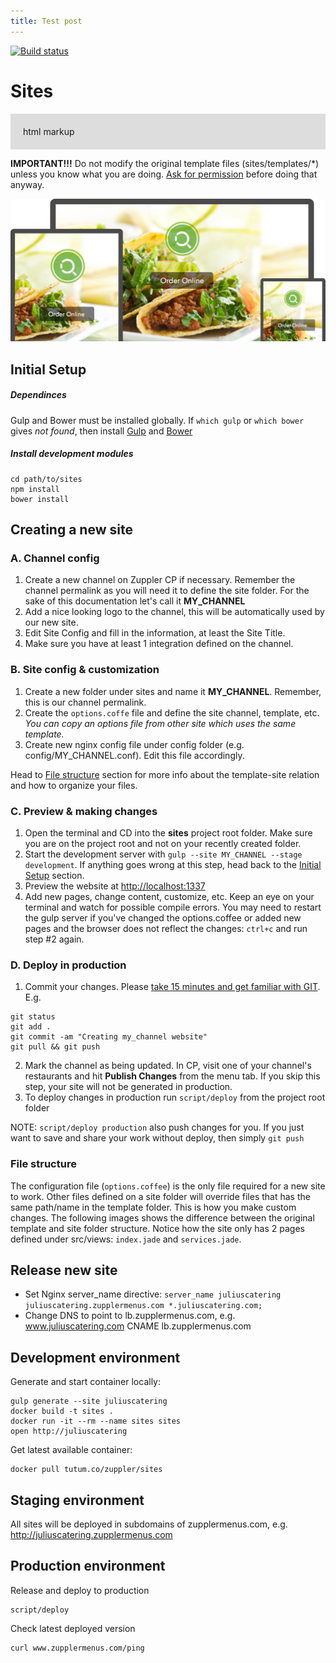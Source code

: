 ```yaml
---
title: Test post
---
```

[![Build status](https://badge.buildbox.io/1a9ff722ce0871feeaa718426d59c9e86b03c26704b2b346d7.svg)](https://buildbox.io/zuppler/sites)

# Sites

<div style="background:#ddd; padding: 20px">html markup</div>

**IMPORTANT!!!** Do not modify the original template files (sites/templates/*) unless you know what you are doing. [Ask for permission](mailto:bogdan.silivestru@zuppler.com) before doing that anyway.

![template screenshot](/media_folder/blt.png)

## Initial Setup

##### Dependinces

Gulp and Bower must be installed globally. If `which gulp` or `which bower` gives _not found_, then install [Gulp](https://github.com/gulpjs/gulp/blob/master/docs/getting-started.md) and [Bower](http://bower.io/#install-bower)

##### Install development modules

```
cd path/to/sites
npm install
bower install
```

## Creating a new site

### A. Channel config

1. Create a new channel on Zuppler CP if necessary. Remember the channel permalink as you will need it to define the site folder. For the sake of this documentation let's call it **MY_CHANNEL**
2. Add a nice looking logo to the channel, this will be automatically used by our new site.
3. Edit Site Config and fill in the information, at least the Site Title.
4. Make sure you have at least 1 integration defined on the channel.

### B. Site config & customization

1. Create a new folder under sites and name it **MY_CHANNEL**. Remember, this is our channel permalink.
2. Create the `options.coffe` file and define the site channel, template, etc. _You can copy an options file from other site which uses the same template._
3. Create new nginx config file under config folder (e.g. config/MY_CHANNEL.conf). Edit this file accordingly.

Head to [File structure](#file-structure) section for more info about the template-site relation and how to organize your files.

### C. Preview & making changes

1. Open the terminal and CD into the **sites** project root folder. Make sure you are on the project root and not on your recently created folder.
2. Start the development server with `gulp --site MY_CHANNEL --stage development`. If anything goes wrong at this step, head back to the [Initial Setup](#initial-setup) section.
3. Preview the website at <http://localhost:1337>
4. Add new pages, change content, customize, etc. Keep an eye on your terminal and watch for possible compile errors. You may need to restart the gulp server if you've changed the options.coffee or added new pages and the browser does not reflect the changes: `ctrl+c` and run step #2 again.

### D. Deploy in production

1. Commit your changes. Please [take 15 minutes and get familiar with GIT](https://try.github.io). E.g.


```
git status
git add .
git commit -am "Creating my_channel website"
git pull && git push
```

2. Mark the channel as being updated. In CP, visit one of your channel's restaurants and hit **Publish Changes** from the menu tab. If you skip this step, your site will not be generated in production.
3. To deploy changes in production run `script/deploy` from the project root folder

NOTE: `script/deploy production` also push changes for you. If you just want to save and share your work without deploy, then simply `git push`

### File structure

The configuration file (`options.coffee`) is the only file required for a new site to work. Other files defined on a site folder will override files that has the same path/name in the template folder. This is how you make custom changes.
The following images shows the difference between the original template and site folder structure. Notice how the site only has 2 pages defined under src/views: `index.jade` and `services.jade`.

## Release new site

* Set Nginx server_name directive:
  `server_name juliuscatering juliuscatering.zupplermenus.com *.juliuscatering.com;`
* Change DNS to point to lb.zupplermenus.com, e.g. www.juliuscatering.com CNAME lb.zupplermenus.com

## Development environment

Generate and start container locally:

```shell
gulp generate --site juliuscatering
docker build -t sites .
docker run -it --rm --name sites sites
open http://juliuscatering
```

Get latest available container:

```shell
docker pull tutum.co/zuppler/sites
```

## Staging environment

All sites will be deployed in subdomains of zupplermenus.com, e.g. http://juliuscatering.zupplermenus.com

## Production environment

Release and deploy to production

```shell
script/deploy
```

Check latest deployed version

```shell
curl www.zupplermenus.com/ping
```
